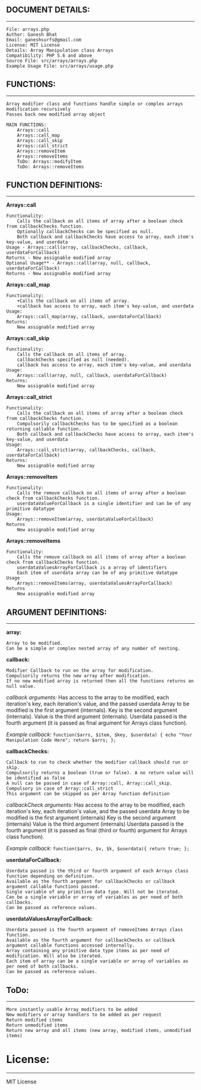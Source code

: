 ## DOCUMENT DETAILS:
--------------------

    File: arrays.php
    Author: Ganesh Bhat
    Email: ganeshsurfs@gmail.com 
    License: MIT License
    Details: Array Manipulation class Arrays
    Compatibility: PHP 5.6 and above
    Source File: src/arrays/arrays.php
    Example Usage File: src/arrays/usage.php

## FUNCTIONS: 
-------------

    Array modifier class and functions handle simple or complex arrays modification recursively
    Passes back new modified array object
        
    MAIN FUNCTIONS: 
        Arrays::call
        Arrays::call_map
        Arrays::call_skip
        Arrays::call_strict
        Arrays::removeItem
        Arrays::removeItems
        ToDo: Arrays::modifyItem
        ToDo: Arrays::removeItems

## FUNCTION DEFINITIONS:
------------------------


**Arrays::call**

    Functionality: 
        Calls the callback on all items of array after a boolean check from callbackChecks function. 
        Optionally callbackChecks can be specified as null. 
        Both callback and callbackChecks have access to array, each item's key-value, and userdata
    Usage - Arrays::call(array, callbackChecks, callback, userdataForCallback)
    Returns - New assignable modified array
    Optional Usage** - Arrays::call(array, null, callback, userdataForCallback)
    Returns - New assignable modified array


**Arrays::call_map**

    Functionality: 
        +Calls the callback on all items of array. 
        +callback has access to array, each item's key-value, and userdata
    Usage:
        Arrays::call_map(array, callback, userdataForCallback)
    Returns: 
        New assignable modified array
      
        
**Arrays::call_skip**

    Functionality: 
        Calls the callback on all items of array. 
        callbackChecks specified as null (needed). 
        callback has access to array, each item's key-value, and userdata
    Usage:
        Arrays::call(array, null, callback, userdataForCallback)
    Returns:
        New assignable modified array


**Arrays::call_strict**

    Functionality: 
        Calls the callback on all items of array after a boolean check from callbackChecks function. 
        Compulsorily callbackChecks has to be specified as a boolean returning callable function. 
        Both callback and callbackChecks have access to array, each item's key-value, and userdata
    Usage:
        Arrays::call_strict(array, callbackChecks, callback, userdataForCallback)
    Returns: 
        New assignable modified array


**Arrays::removeItem**

    Functionality: 
        Calls the remove callback on all items of array after a boolean check from callbackChecks function. 
        userdataValueForCallback is a single identifier and can be of any primitive datatype
    Usage:
        Arrays::removeItem(array, userdataValueForCallback)
    Returns
        New assignable modified array


**Arrays::removeItems**

    Functionality: 
        Calls the remove callback on all items of array after a boolean check from callbackChecks function. 
        userdataValuesArrayForCallback is a array of identifiers
        Each item of userdata array can be of any primitive datatype
    Usage
        Arrays::removeItems(array, userdataValuesArrayForCallback)
    Returns
        New assignable modified array


## ARGUMENT DEFINITIONS: 
------------------------


**array:** 

    Array to be modified.
    Can be a simple or complex nested array of any number of nesting.
        
        
**callback:**

    Modifier Callback to run on the array for modification. 
    Compulsorily returns the new array after modification. 
    If no new modified array is returned then all the functions returns an null value.
    
*callback arguments:*
    Has access to the array to be modified, each iteration's key, each iteration's value, and the passed userdata
    Array to be modified is the first argument (internals).
    Key is the second argument (internals).
    Value is the third argument (internals).
    Userdata passed is the fourth argument (it is passed as final argument for Arrays class function).


*Example callback:*
`function($arrs, $item, $key, $userdata) { echo "Your Manipulation Code Here"; return $arrs; };`
        
        
**callbackChecks:**

    Callback to run to check whether the modifier callback should run or skip.
    Compulsorily returns a boolean (true or false). A no return value will be identified as false
    A null can be passed in case of Array::call, Array::call_skip. Compulsory in case of Array::call_strict
    This argument can be skipped as per Array function definition

*callbackCheck arguments:*
    Has access to the array to be modified, each iteration's key, each iteration's value, and the passed userdata
    Array to be modified is the first argument (internals)
    Key is the second argument (internals)
    Value is the third argument (internals)
    Userdata passed is the fourth argument (it is passed as final (third or fourth) argument for Arrays class function).
 
*Example callback:*
`function($arrs, $v, $k, $userdata){ return true; };`
        
        
**userdataForCallback:**

    Userdata passed is the third or fourth argument of each Arrays class function depending on definition.
    Available as the fourth argument for callbackChecks or callback argument callable functions passed.
    Single variable of any primitive data type. Will not be iterated.
    Can be a single variable or array of variables as per need of both callbacks.
    Can be passed as reference values.
    
    
**userdataValuesArrayForCallback:**

    Userdata passed is the fourth argument of removeItems Arrays class function.
    Available as the fourth argument for callbackChecks or callback argument callable functions accessed internally.
    Array containing any primitive data type items as per need of modification. Will also be iterated.
    Each item of array can be a single variable or array of variables as per need of both callbacks.
    Can be passed as reference values.

## ToDo:
--------

    More instantly usable Array modifiers to be added
    New modifiers or array handlers to be added as per request
    Return modified items
    Return unmodified items
    Return new array and all items (new array, modified items, unmodified items)

# License: 
----------

MIT License
